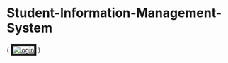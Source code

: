 # Student-Information-Management-System

  (                                                <a href="https://ibb.co/N2cBvfG"><img src="https://i.ibb.co/v40nFfM/login.png" alt="login" border="5"></a>   )

